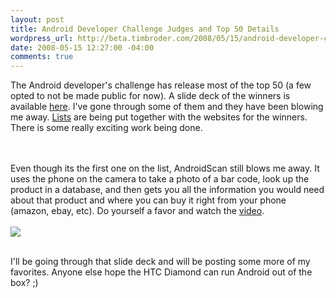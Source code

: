 ```yaml
--- 
layout: post
title: Android Developer Challenge Judges and Top 50 Details
wordpress_url: http://beta.timbroder.com/2008/05/15/android-developer-challenge-judges-and-top-50-details/
date: 2008-05-15 12:27:00 -04:00
comments: true
---
```

The Android developer's challenge has release most of the top 50 (a few opted to not be made public for now).  A slide deck of the winners is available <a href="http://code.google.com/android/images/adc1r1_deck.pdf">here</a>.  I've gone through some of them and they have been blowing me away. <a href="http://www.talkandroid.com/92-developer-challenge-top-50-android-application/">Lists</a> are being put together with the websites for the winners.  There is some really exciting work being done.

<br /><br />Even though its the first one on the list, AndroidScan still blows me away.  It uses the phone on the camera to take a photo of a bar code, look up the product in a database, and then gets you all the information you would need about that product and where you can buy it right from your phone (amazon, ebay, etc).  Do yourself a favor and watch the <a href="http://scan.jsharkey.org/">video</a>.  <br /><br /><img src="http://scan.jsharkey.org/vlcsnap-7082040.png.jpg"/><br /><br />

I'll be going through that slide deck and will be posting some more of my favorites. Anyone else hope the HTC Diamond can run Android out of the box? ;)

